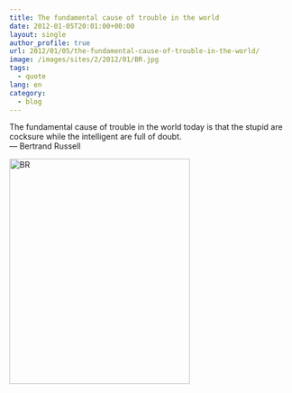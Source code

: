 ```yaml
---
title: The fundamental cause of trouble in the world
date: 2012-01-05T20:01:00+00:00
layout: single
author_profile: true
url: 2012/01/05/the-fundamental-cause-of-trouble-in-the-world/
image: /images/sites/2/2012/01/BR.jpg
tags:
  - quote
lang: en
category: 
  - blog
---
```

The fundamental cause of trouble in the world today is that the stupid are cocksure while the intelligent are full of doubt.  
— Bertrand Russell

[<img class="aligncenter size-full wp-image-187" alt="BR" src="/images/2012/01/BR.jpg" width="320" height="400" srcset="/images/sites/2/2012/01/BR.jpg 320w, /images/sites/2/2012/01/BR-240x300.jpg 240w" sizes="(max-width: 320px) 100vw, 320px" />](/images/2012/01/BR.jpg)